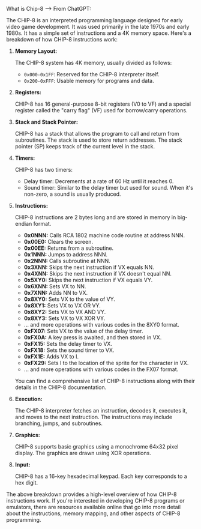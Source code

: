 What is Chip-8 --> From ChatGPT:

The CHIP-8 is an interpreted programming language designed for early video game development. It was used primarily in the late 1970s and early 1980s. It has a simple set of instructions and a 4K memory space. Here's a breakdown of how CHIP-8 instructions work:

1. **Memory Layout:**

   The CHIP-8 system has 4K memory, usually divided as follows:

   - `0x000-0x1FF`: Reserved for the CHIP-8 interpreter itself.
   - `0x200-0xFFF`: Usable memory for programs and data.

2. **Registers:**

   CHIP-8 has 16 general-purpose 8-bit registers (V0 to VF) and a special register called the "carry flag" (VF) used for borrow/carry operations.

3. **Stack and Stack Pointer:**

   CHIP-8 has a stack that allows the program to call and return from subroutines. The stack is used to store return addresses. The stack pointer (SP) keeps track of the current level in the stack.

4. **Timers:**

   CHIP-8 has two timers:

   - Delay timer: Decrements at a rate of 60 Hz until it reaches 0.
   - Sound timer: Similar to the delay timer but used for sound. When it's non-zero, a sound is usually produced.

5. **Instructions:**

   CHIP-8 instructions are 2 bytes long and are stored in memory in big-endian format.

   - **0x0NNN:** Calls RCA 1802 machine code routine at address NNN.
   - **0x00E0:** Clears the screen.
   - **0x00EE:** Returns from a subroutine.
   - **0x1NNN:** Jumps to address NNN.
   - **0x2NNN:** Calls subroutine at NNN.
   - **0x3XNN:** Skips the next instruction if VX equals NN.
   - **0x4XNN:** Skips the next instruction if VX doesn't equal NN.
   - **0x5XY0:** Skips the next instruction if VX equals VY.
   - **0x6XNN:** Sets VX to NN.
   - **0x7XNN:** Adds NN to VX.
   - **0x8XY0:** Sets VX to the value of VY.
   - **0x8XY1:** Sets VX to VX OR VY.
   - **0x8XY2:** Sets VX to VX AND VY.
   - **0x8XY3:** Sets VX to VX XOR VY.
   - ... and more operations with various codes in the 8XY0 format.
   - **0xFX07:** Sets VX to the value of the delay timer.
   - **0xFX0A:** A key press is awaited, and then stored in VX.
   - **0xFX15:** Sets the delay timer to VX.
   - **0xFX18:** Sets the sound timer to VX.
   - **0xFX1E:** Adds VX to I.
   - **0xFX29:** Sets I to the location of the sprite for the character in VX.
   - ... and more operations with various codes in the FX07 format.

   You can find a comprehensive list of CHIP-8 instructions along with their details in the CHIP-8 documentation.

6. **Execution:**

   The CHIP-8 interpreter fetches an instruction, decodes it, executes it, and moves to the next instruction. The instructions may include branching, jumps, and subroutines.

7. **Graphics:**

   CHIP-8 supports basic graphics using a monochrome 64x32 pixel display. The graphics are drawn using XOR operations.

8. **Input:**

   CHIP-8 has a 16-key hexadecimal keypad. Each key corresponds to a hex digit.

The above breakdown provides a high-level overview of how CHIP-8 instructions work. If you're interested in developing CHIP-8 programs or emulators, there are resources available online that go into more detail about the instructions, memory mapping, and other aspects of CHIP-8 programming.
